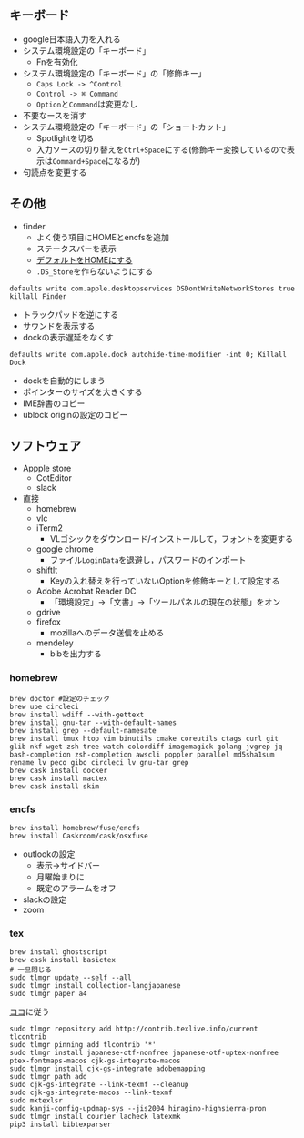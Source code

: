 
## キーボード
- google日本語入力を入れる
- システム環境設定の「キーボード」
    - Fnを有効化
- システム環境設定の「キーボード」の「修飾キー」
    - ``Caps Lock -> ^Control``
    - ``Control -> ⌘ Command``
    - ``Option``と``Command``は変更なし
- 不要なースを消す
- システム環境設定の「キーボード」の「ショートカット」
    - Spotlightを切る
    - 入力ソースの切り替えを``Ctrl+Space``にする(修飾キー変換しているので表示は``Command+Space``になるが)
- 句読点を変更する

## その他
- finder
    - よく使う項目にHOMEとencfsを追加
    - ステータスバーを表示
    - [デフォルトをHOMEにする](http://inforati.jp/apple/mac-tips-techniques/system-hints/how-to-set-the-default-folder-of-new-macos-finder-window.html)
    - ``.DS_Store``を作らないようにする
```
defaults write com.apple.desktopservices DSDontWriteNetworkStores true
killall Finder
```
- トラックパッドを逆にする
- サウンドを表示する
- dockの表示遅延をなくす
```
defaults write com.apple.dock autohide-time-modifier -int 0; Killall Dock
```
- dockを自動的にしまう
- ポインターのサイズを大きくする
- IME辞書のコピー
- ublock originの設定のコピー


## ソフトウェア
- Appple store
    - CotEditor 
    - slack
- 直接
    - homebrew
    - vlc
    - iTerm2
        - VLゴシックをダウンロード/インストールして，フォントを変更する
    - google chrome
        - ファイル``LoginData``を退避し，パスワードのインポート
    - [shiftlt](https://github.com/fikovnik/ShiftIt)
        - Keyの入れ替えを行っていないOptionを修飾キーとして設定する
    - Adobe Acrobat Reader DC
        - 「環境設定」->「文書」->「ツールパネルの現在の状態」をオン
    - gdrive
    - firefox
        - mozillaへのデータ送信を止める
    - mendeley
        - bibを出力する

### homebrew

```
brew doctor #設定のチェック
brew upe circleci
brew install wdiff --with-gettext
brew install gnu-tar --with-default-names
brew install grep --default-namesate
brew install tmux htop vim binutils cmake coreutils ctags curl git glib nkf wget zsh tree watch colordiff imagemagick golang jvgrep jq bash-completion zsh-completion awscli poppler parallel md5sha1sum rename lv peco gibo circleci lv gnu-tar grep
brew cask install docker
brew cask install mactex
brew cask install skim
```

### encfs
```
brew install homebrew/fuse/encfs
brew install Caskroom/cask/osxfuse
```


- outlookの設定
    - 表示->サイドバー
    - 月曜始まりに
    - 既定のアラームをオフ
- slackの設定
- zoom

### tex


```
brew install ghostscript
brew cask install basictex
# 一旦閉じる
sudo tlmgr update --self --all
sudo tlmgr install collection-langjapanese
sudo tlmgr paper a4

```

[ココ](https://texwiki.texjp.org/?%E3%83%92%E3%83%A9%E3%82%AE%E3%83%8E%E3%83%95%E3%82%A9%E3%83%B3%E3%83%88)に従う
```
sudo tlmgr repository add http://contrib.texlive.info/current tlcontrib
sudo tlmgr pinning add tlcontrib '*'
sudo tlmgr install japanese-otf-nonfree japanese-otf-uptex-nonfree ptex-fontmaps-macos cjk-gs-integrate-macos
sudo tlmgr install cjk-gs-integrate adobemapping
sudo tlmgr path add
sudo cjk-gs-integrate --link-texmf --cleanup
sudo cjk-gs-integrate-macos --link-texmf
sudo mktexlsr
sudo kanji-config-updmap-sys --jis2004 hiragino-highsierra-pron
sudo tlmgr install courier lacheck latexmk
pip3 install bibtexparser
```
